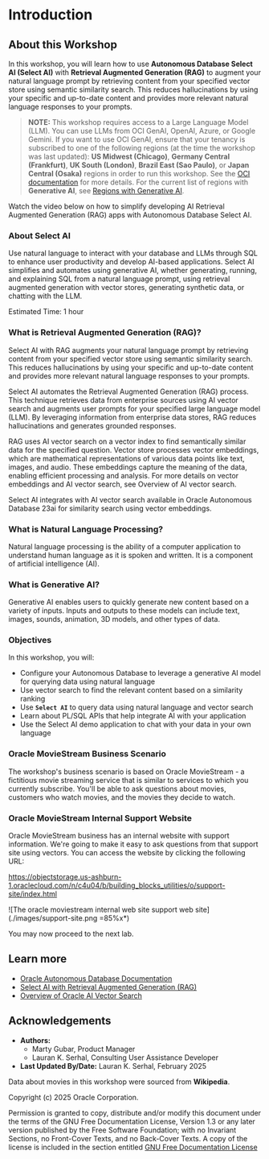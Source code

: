# Introduction

## About this Workshop

In this workshop, you will learn how to use **Autonomous Database Select AI (Select AI)** with **Retrieval Augmented Generation (RAG)** to augment your natural language prompt by retrieving content from your specified vector store using semantic similarity search. This reduces hallucinations by using your specific and up-to-date content and provides more relevant natural language responses to your prompts.

> **NOTE:** This workshop requires access to a Large Language Model (LLM). You can use LLMs from OCI GenAI, OpenAI, Azure, or Google Gemini. If you want to use OCI GenAI, ensure that your tenancy is subscribed to one of the following regions (at the time the workshop was last updated): **US Midwest (Chicago)**, **Germany Central (Frankfurt)**, **UK South (London)**, **Brazil East (Sao Paulo)**, or **Japan Central (Osaka)** regions in order to run this workshop. See the [OCI documentation](https://docs.oracle.com/en-us/iaas/Content/Identity/Tasks/managingregions.htm) for more details. For the current list of regions with **Generative AI**, see [Regions with Generative AI](https://docs.oracle.com/en-us/iaas/Content/generative-ai/overview.htm).

Watch the video below on how to simplify developing AI Retrieval Augmented Generation (RAG) apps with Autonomous Database Select AI.

[](youtube:LsjYT_tQDpM)

### About Select AI

Use natural language to interact with your database and LLMs through SQL to enhance user productivity and develop AI-based applications. Select AI simplifies and automates using generative AI, whether generating, running, and explaining SQL from a natural language prompt, using retrieval augmented generation with vector stores, generating synthetic data, or chatting with the LLM.

Estimated Time: 1 hour

### What is Retrieval Augmented Generation (RAG)?

Select AI with RAG augments your natural language prompt by retrieving content from your specified vector store using semantic similarity search. This reduces hallucinations by using your specific and up-to-date content and provides more relevant natural language responses to your prompts.

Select AI automates the Retrieval Augmented Generation (RAG) process. This technique retrieves data from enterprise sources using AI vector search and augments user prompts for your specified large language model (LLM). By leveraging information from enterprise data stores, RAG reduces hallucinations and generates grounded responses.

RAG uses AI vector search on a vector index to find semantically similar data for the specified question. Vector store processes vector embeddings, which are mathematical representations of various data points like text, images, and audio. These embeddings capture the meaning of the data, enabling efficient processing and analysis. For more details on vector embeddings and AI vector search, see Overview of AI vector search.

Select AI integrates with AI vector search available in Oracle Autonomous Database 23ai for similarity search using vector embeddings.

### What is Natural Language Processing?

Natural language processing is the ability of a computer application to understand human language as it is spoken and written. It is a component of artificial intelligence (AI).

### What is Generative AI?

Generative AI enables users to quickly generate new content based on a variety of inputs. Inputs and outputs to these models can include text, images, sounds, animation, 3D models, and other types of data.

### Objectives

In this workshop, you will:

* Configure your Autonomous Database to leverage a generative AI model for querying data using natural language
* Use vector search to find the relevant content based on a similarity ranking
* Use **`Select AI`** to query data using natural language and vector search
* Learn about PL/SQL APIs that help integrate AI with your application
* Use the Select AI demo application to chat with your data in your own language

### Oracle MovieStream Business Scenario

The workshop's business scenario is based on Oracle MovieStream - a fictitious movie streaming service that is similar to services to which you currently subscribe. You'll be able to ask questions about movies, customers who watch movies, and the movies they decide to watch.

### Oracle MovieStream Internal Support Website

Oracle MovieStream business has an internal website with support information. We're going to make it easy to ask questions from that support site using vectors. You can access the website by clicking the following URL:

https://objectstorage.us-ashburn-1.oraclecloud.com/n/c4u04/b/building_blocks_utilities/o/support-site/index.html

![The oracle moviestream internal web site support web site](./images/support-site.png =85%x*)

You may now proceed to the next lab.

## Learn more

* [Oracle Autonomous Database Documentation](https://docs.oracle.com/en/cloud/paas/autonomous-database/serverless/adbsb/autonomous-intro-adb.html#GUID-8EAA5AE6-397D-4E9A-9BD0-3E37A0345E24)
* [Select AI with Retrieval Augmented Generation (RAG)](https://docs.oracle.com/en/cloud/paas/autonomous-database/serverless/adbsb/select-ai-retrieval-augmented-generation.html#GUID-6B2A810B-AED5-4767-8A3B-15C853F567A2)
* [Overview of Oracle AI Vector Search](https://docs.oracle.com/en/database/oracle/oracle-database/23/vecse/overview-ai-vector-search.html#GUID-746EAA47-9ADA-4A77-82BB-64E8EF5309BE)

## Acknowledgements
* **Authors:**
    * Marty Gubar, Product Manager
    * Lauran K. Serhal, Consulting User Assistance Developer
* **Last Updated By/Date:** Lauran K. Serhal, February 2025

Data about movies in this workshop were sourced from **Wikipedia**.

Copyright (c) 2025 Oracle Corporation.

Permission is granted to copy, distribute and/or modify this document
under the terms of the GNU Free Documentation License, Version 1.3
or any later version published by the Free Software Foundation;
with no Invariant Sections, no Front-Cover Texts, and no Back-Cover Texts.
A copy of the license is included in the section entitled [GNU Free Documentation License](files/gnu-free-documentation-license.txt)
